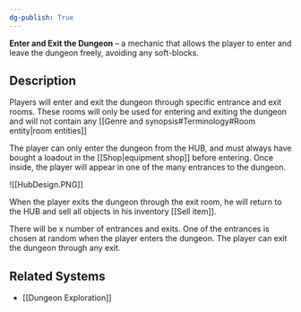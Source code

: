 ```yaml
---
dg-publish: True 
---
```

**Enter and Exit the Dungeon** – a mechanic that allows the player to enter and leave the dungeon freely, avoiding any soft-blocks.
## Description
Players will enter and exit the dungeon through specific entrance and exit rooms. These rooms will only be used for entering and exiting the dungeon and will not contain any [[Genre and synopsis#Terminology#Room entity|room entities]]

The player can only enter the dungeon from the HUB, and must always have bought a loadout in the [[Shop|equipment shop]] before entering. Once inside, the player will appear in one of the many entrances to the dungeon.

![[HubDesign.PNG]]

When the player exits the dungeon through the exit room, he will return to the HUB and sell all objects in his inventory [[Sell item]].

There will be x number of entrances and exits. One of the entrances is chosen at random when the player enters the dungeon.  The player can exit the dungeon through any exit.
## Related Systems
- [[Dungeon Exploration]]
